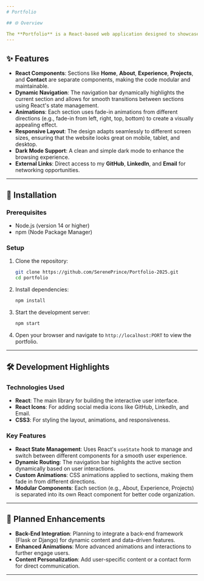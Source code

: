 ```yaml
---
# Portfolio

## 🌐 Overview

The **Portfolio** is a React-based web application designed to showcase my skills, projects, and experience as a **Full-Stack Developer**. Built with **React** and styled with **CSS**, this portfolio features dynamic sections such as **Home**, **About**, **Experience**, **Projects**, and **Contact**, allowing easy navigation and a smooth user experience. The layout is fully responsive, providing an engaging experience across all devices.
---
```


## ✨ Features

- **React Components**: Sections like **Home**, **About**, **Experience**, **Projects**, and **Contact** are separate components, making the code modular and maintainable.
- **Dynamic Navigation**: The navigation bar dynamically highlights the current section and allows for smooth transitions between sections using React's state management.
- **Animations**: Each section uses fade-in animations from different directions (e.g., fade-in from left, right, top, bottom) to create a visually appealing effect.
- **Responsive Layout**: The design adapts seamlessly to different screen sizes, ensuring that the website looks great on mobile, tablet, and desktop.
- **Dark Mode Support**: A clean and simple dark mode to enhance the browsing experience.
- **External Links**: Direct access to my **GitHub**, **LinkedIn**, and **Email** for networking opportunities.

---

## 🚀 Installation

### Prerequisites

- Node.js (version 14 or higher)
- npm (Node Package Manager)

### Setup

1. Clone the repository:

   ```bash
   git clone https://github.com/SerenePrince/Portfolio-2025.git
   cd portfolio
   ```

2. Install dependencies:

   ```bash
   npm install
   ```

3. Start the development server:

   ```bash
   npm start
   ```

4. Open your browser and navigate to `http://localhost:PORT` to view the portfolio.

---

## 🛠️ Development Highlights

### Technologies Used

- **React**: The main library for building the interactive user interface.
- **React Icons**: For adding social media icons like GitHub, LinkedIn, and Email.
- **CSS3**: For styling the layout, animations, and responsiveness.

### Key Features

- **React State Management**: Uses React's `useState` hook to manage and switch between different components for a smooth user experience.
- **Dynamic Routing**: The navigation bar highlights the active section dynamically based on user interactions.
- **Custom Animations**: CSS animations applied to sections, making them fade in from different directions.
- **Modular Components**: Each section (e.g., About, Experience, Projects) is separated into its own React component for better code organization.

---

## 📜 Planned Enhancements

- **Back-End Integration**: Planning to integrate a back-end framework (Flask or Django) for dynamic content and data-driven features.
- **Enhanced Animations**: More advanced animations and interactions to further engage users.
- **Content Personalization**: Add user-specific content or a contact form for direct communication.

---
